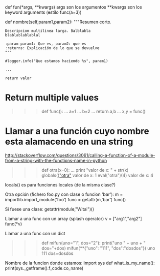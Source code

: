 def fun(*args, **kwargs)
  args son los argumentos
  **kwargs son los keyword arguments (estilo func(a=3))



def nombre(self,param1,param2):
    """Resumen corto.
    
    Descripcion multilinea larga. Balblabla
    blablablablablal
    
    :param param1: Que es, param2: que es
    :returns: Explicación de lo que se devuelve
    """

    #logger.info("Que estamos haciendo %s", param1)

    ...

    return valor


# Return multiple values #

>>> def func():
...     a=1
...     b=2
...     return a,b
... 
>>> x,y = func()


# Llamar a una función cuyo nombre esta alamacendo en una string
http://stackoverflow.com/questions/3061/calling-a-function-of-a-module-from-a-string-with-the-functions-name-in-python

>>> def otra(x=0):
...   print "valor de x: " + str(x)
>>> globals()["otra"](1)
valor de x: 1
>>> eval("otra")(4)
valor de x: 4

locals() es para funciones locales (de la misma clase?)


Otra opción (fichero foo.py con clase o funcion 'bar'):
m = importlib.import_module('foo')
func = getattr(m,'bar')
func()

Si fuese una clase:
getattr(module,"Witai")()



Llamar a una func con un array (splash operator)
v = ["arg1","arg2"]
func(*v)

Llamar a una func con un dict
>>> def mifun(uno="1", dos="2"): print("uno " + uno + "   dos="+dos)
>>> mifun(**{"uno": "111", "dos":"dosdos"})
uno 111   dos=dosdos



Nombre de la funcion donde estamos:
import sys
def what_is_my_name():
    print(sys._getframe().f_code.co_name)

